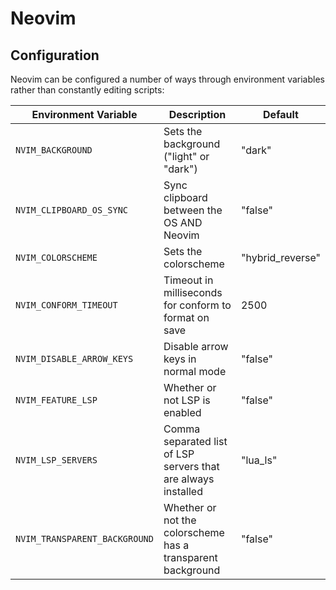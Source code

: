 # Neovim

## Configuration

Neovim can be configured a number of ways through environment variables rather
than constantly editing scripts:

|**Environment Variable**       | **Description**                                               | **Default**      |
|-------------------------------|---------------------------------------------------------------|------------------|
| `NVIM_BACKGROUND`             | Sets the background ("light" or "dark")                       | "dark"           |
| `NVIM_CLIPBOARD_OS_SYNC`      | Sync clipboard between the OS AND Neovim                      | "false"          |
| `NVIM_COLORSCHEME`            | Sets the colorscheme                                          | "hybrid_reverse" |
| `NVIM_CONFORM_TIMEOUT`        | Timeout in milliseconds for conform to format on save         | 2500             |
| `NVIM_DISABLE_ARROW_KEYS`     | Disable arrow keys in normal mode                             | "false"          |
| `NVIM_FEATURE_LSP`            | Whether or not LSP is enabled                                 | "false"          |
| `NVIM_LSP_SERVERS`            | Comma separated list of LSP servers that are always installed | "lua_ls"         |
| `NVIM_TRANSPARENT_BACKGROUND` | Whether or not the colorscheme has a transparent background   | "false"          |
